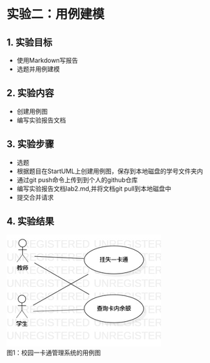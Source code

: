 # 实验二：用例建模

## 1. 实验目标

- 使用Markdown写报告
- 选题并用例建模

## 2. 实验内容

- 创建用例图
- 编写实验报告文档

## 3. 实验步骤

- 选题
- 根据题目在StartUML上创建用例图，保存到本地磁盘的学号文件夹内
- 通过git push命令上传到到个人的github仓库
- 编写实验报告文档lab2.md,并将文档git pull到本地磁盘中
- 提交合并请求

## 4. 实验结果

![用例图](./Lab2_UseCaseDiagram1.jpg)  
图1：校园一卡通管理系统的用例图
